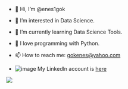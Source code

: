 - 👋 Hi, I’m @enes1gok
- 👀 I’m interested in Data Science.
- 🌱 I’m currently learning Data Science Tools.
- 💞️ I love programming with Python.
- 📫 How to reach me: gokenes@yahoo.com

- ![image](https://user-images.githubusercontent.com/74155641/166309676-f470dd5e-cd10-4067-a662-f047e5c772b5.png)
My Linkedln account is [here](https://www.linkedin.com/in/enesgok/)

![](https://komarev.com/ghpvc/?username=enes1gok&color=yellow)
<!---
enes1gok/enes1gok is a ✨ special ✨ repository because its `README.md` (this file) appears on your GitHub profile.
You can click the Preview link to take a look at your changes.
--->
